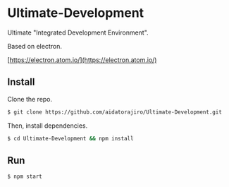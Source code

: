 # Ultimate-Development
Ultimate "Integrated Development Environment".

Based on electron.

[https://electron.atom.io/](https://electron.atom.io/)

## Install
Clone the repo.

```bash
$ git clone https://github.com/aidatorajiro/Ultimate-Development.git
```

Then, install dependencies.

```bash
$ cd Ultimate-Development && npm install
```

## Run
```
$ npm start
```
